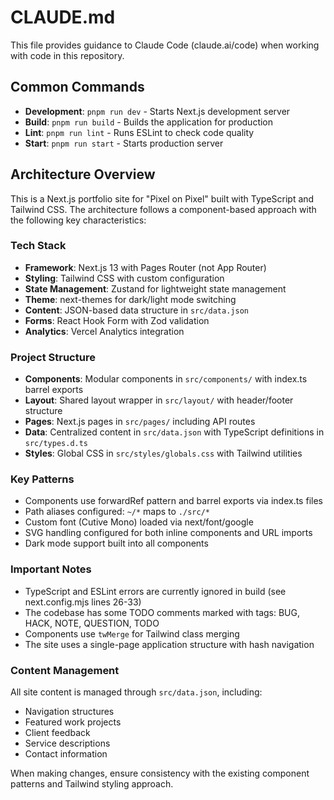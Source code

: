# CLAUDE.md

This file provides guidance to Claude Code (claude.ai/code) when working with code in this repository.

## Common Commands

- **Development**: `pnpm run dev` - Starts Next.js development server
- **Build**: `pnpm run build` - Builds the application for production
- **Lint**: `pnpm run lint` - Runs ESLint to check code quality
- **Start**: `pnpm run start` - Starts production server

## Architecture Overview

This is a Next.js portfolio site for "Pixel on Pixel" built with TypeScript and Tailwind CSS. The architecture follows a component-based approach with the following key characteristics:

### Tech Stack
- **Framework**: Next.js 13 with Pages Router (not App Router)
- **Styling**: Tailwind CSS with custom configuration
- **State Management**: Zustand for lightweight state management
- **Theme**: next-themes for dark/light mode switching
- **Content**: JSON-based data structure in `src/data.json`
- **Forms**: React Hook Form with Zod validation
- **Analytics**: Vercel Analytics integration

### Project Structure
- **Components**: Modular components in `src/components/` with index.ts barrel exports
- **Layout**: Shared layout wrapper in `src/layout/` with header/footer structure
- **Pages**: Next.js pages in `src/pages/` including API routes
- **Data**: Centralized content in `src/data.json` with TypeScript definitions in `src/types.d.ts`
- **Styles**: Global CSS in `src/styles/globals.css` with Tailwind utilities

### Key Patterns
- Components use forwardRef pattern and barrel exports via index.ts files
- Path aliases configured: `~/*` maps to `./src/*`
- Custom font (Cutive Mono) loaded via next/font/google
- SVG handling configured for both inline components and URL imports
- Dark mode support built into all components

### Important Notes
- TypeScript and ESLint errors are currently ignored in build (see next.config.mjs lines 26-33)
- The codebase has some TODO comments marked with tags: BUG, HACK, NOTE, QUESTION, TODO
- Components use `twMerge` for Tailwind class merging
- The site uses a single-page application structure with hash navigation

### Content Management
All site content is managed through `src/data.json`, including:
- Navigation structures
- Featured work projects
- Client feedback
- Service descriptions
- Contact information

When making changes, ensure consistency with the existing component patterns and Tailwind styling approach.